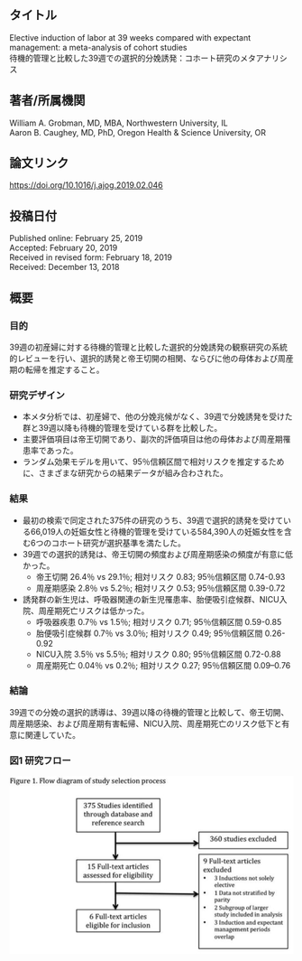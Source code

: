 ## タイトル
Elective induction of labor at 39 weeks compared with expectant management: a meta-analysis of cohort studies  
待機的管理と比較した39週での選択的分娩誘発：コホート研究のメタアナリシス

## 著者/所属機関
William A. Grobman, MD, MBA, Northwestern University, IL  
Aaron B. Caughey, MD, PhD, Oregon Health & Science University, OR

## 論文リンク
https://doi.org/10.1016/j.ajog.2019.02.046

## 投稿日付
Published online: February 25, 2019  
Accepted: February 20, 2019  
Received in revised form: February 18, 2019  
Received: December 13, 2018

## 概要
### 目的
39週の初産婦に対する待機的管理と比較した選択的分娩誘発の観察研究の系統的レビューを行い、選択的誘発と帝王切開の相関、ならびに他の母体および周産期の転帰を推定すること。

### 研究デザイン
* 本メタ分析では、初産婦で、他の分娩兆候がなく、39週で分娩誘発を受けた群と39週以降も待機的管理を受けている群を比較した。
* 主要評価項目は帝王切開であり、副次的評価項目は他の母体および周産期罹患率であった。
* ランダム効果モデルを用いて、95％信頼区間で相対リスクを推定するために、さまざまな研究からの結果データが組み合わされた。

### 結果
* 最初の検索で同定された375件の研究のうち、39週で選択的誘発を受けている66,019人の妊娠女性と待機的管理を受けている584,390人の妊娠女性を含む6つのコホート研究が選択基準を満たした。
* 39週での選択的誘発は、帝王切開の頻度および周産期感染の頻度が有意に低かった。
  * 帝王切開 26.4％ vs 29.1％; 相対リスク 0.83; 95％信頼区間 0.74-0.93
  * 周産期感染 2.8％ vs 5.2％; 相対リスク 0.53; 95％信頼区間 0.39-0.72
* 誘発群の新生児は、呼吸器関連の新生児罹患率、胎便吸引症候群、NICU入院、周産期死亡リスクは低かった。
  * 呼吸器疾患 0.7％ vs 1.5％; 相対リスク 0.71; 95％信頼区間 0.59-0.85
  * 胎便吸引症候群 0.7％ vs 3.0％; 相対リスク 0.49; 95％信頼区間 0.26-0.92
  * NICU入院 3.5％ vs 5.5％; 相対リスク 0.80; 95％信頼区間 0.72-0.88
  * 周産期死亡 0.04％ vs 0.2％; 相対リスク 0.27; 95％信頼区間 0.09–0.76

### 結論
39週での分娩の選択的誘導は、39週以降の待機的管理と比較して、帝王切開、周産期感染、および周産期有害転帰、NICU入院、周産期死亡のリスク低下と有意に関連していた。

### 図1 研究フロー
![Figure.1](Elective_fig1.jpg)
